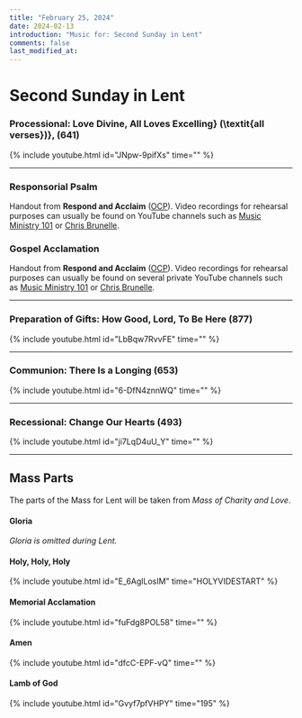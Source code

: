 ```yaml
---
title: "February 25, 2024"
date: 2024-02-13
introduction: "Music for: Second Sunday in Lent"
comments: false
last_modified_at: 
---
```


# Second Sunday in Lent

### Processional: Love Divine, All Loves Excelling} (\textit{all verses})}, (641)

{% include youtube.html id="JNpw-9pifXs" time="" %} <br>

---

### Responsorial Psalm

Handout from **Respond and Acclaim** ([OCP](https://www.ocp.org/en-us)). Video recordings for rehearsal purposes can usually be found on YouTube channels such as [Music Ministry 101](https://www.youtube.com/@MusicMinistry101/videos) or [Chris Brunelle](https://www.youtube.com/@ChrisBrunelle/videos).

### Gospel Acclamation

Handout from **Respond and Acclaim** ([OCP](https://www.ocp.org/en-us)). Video recordings for rehearsal purposes can usually be found on several private YouTube channels such as [Music Ministry 101](https://www.youtube.com/@MusicMinistry101/videos) or [Chris Brunelle](https://www.youtube.com/@ChrisBrunelle/videos).

---

### Preparation of Gifts: How Good, Lord, To Be Here (877)

{% include youtube.html id="LbBqw7RvvFE" time="" %} <br>

---

### Communion: There Is a Longing (653)

{% include youtube.html id="6-DfN4znnWQ" time="" %} <br>

---

### Recessional: Change Our Hearts (493)

{% include youtube.html id="ji7LqD4uU_Y" time="" %} <br>

---

## Mass Parts

The parts of the Mass for Lent will be taken from *Mass of Charity and Love*.

#### Gloria

*Gloria is omitted during Lent.*


#### Holy, Holy, Holy

{% include youtube.html id="E_6AglLosIM" time="HOLYVIDESTART" %} <br>


#### Memorial Acclamation

{% include youtube.html id="fuFdg8POL58" time="" %} <br>


#### Amen

{% include youtube.html id="dfcC-EPF-vQ" time="" %} <br>


#### Lamb of God

{% include youtube.html id="Gvyf7pfVHPY" time="195" %}